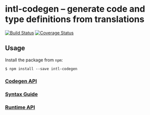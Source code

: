 # intl-codegen – generate code and type definitions from translations

[![Build Status](https://img.shields.io/travis/eversport/intl-codegen.svg)](https://travis-ci.org/eversport/intl-codegen)
[![Coverage Status](https://img.shields.io/codecov/c/github/eversport/intl-codegen.svg)](https://codecov.io/gh/eversport/intl-codegen)

## Usage

Install the package from `npm`:

    $ npm install --save intl-codegen

### [Codegen API](./docs/codegen-api.md)

### [Syntax Guide](./docs/syntax-guide.md)

### [Runtime API](./docs/runtime-api.md)
